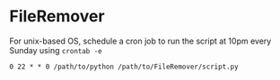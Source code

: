 # FileRemover
For unix-based OS, schedule a cron job to run the script at 10pm every Sunday using `crontab -e `
```
0 22 * * 0 /path/to/python /path/to/FileRemover/script.py
```